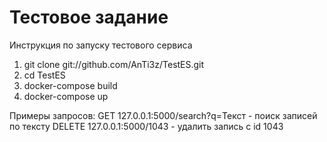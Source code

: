 # Тестовое задание
Инструкция по запуску тестового сервиса
1. git clone git://github.com/AnTi3z/TestES.git
2. cd TestES
3. docker-compose build
4. docker-compose up

Примеры запросов:
GET 127.0.0.1:5000/search?q=Текст - поиск записей по тексту
DELETE 127.0.0.1:5000/1043 - удалить запись с id 1043
